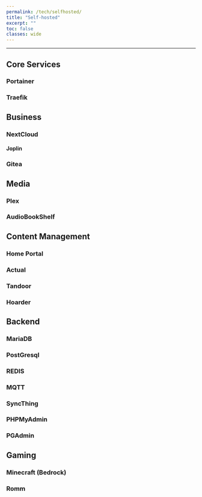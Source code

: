 ```yaml
---
permalink: /tech/selfhosted/
title: "Self-hosted"
excerpt: ""
toc: false
classes: wide
---
```


---

## Core Services

### Portainer

### Traefik

## Business

### NextCloud

#### Joplin

### Gitea

## Media

### Plex

### AudioBookShelf

## Content Management

### Home Portal

### Actual

### Tandoor

### Hoarder

## Backend

### MariaDB

### PostGresql

### REDIS

### MQTT

### SyncThing

### PHPMyAdmin

### PGAdmin

## Gaming

### Minecraft (Bedrock)

### Romm



